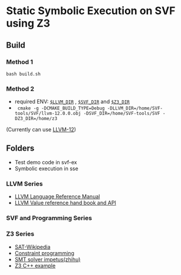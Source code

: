 # Static Symbolic Execution on SVF using Z3
## Build

### Method 1 
` bash build.sh `
### Method 2
- required ENV: [`$LLVM_DIR`](https://releases.llvm.org/download.html) , [`$SVF_DIR`](https://github.com/SVF-tools/SVF) and [`$Z3_DIR`](https://github.com/Z3Prover/z3/releases/tag/z3-4.8.10)
- ` cmake -g -DCMAKE_BUILD_TYPE=Debug -DLLVM_DIR=/home/SVF-tools/SVF/llvm-12.0.0.obj -DSVF_DIR=/home/SVF-tools/SVF -DZ3_DIR=/home/z3`

 (Currently can use [LLVM-12](https://github.com/llvm/llvm-project/releases/tag/llvmorg-12.0.0))

## Folders
- Test demo code in svf-ex
- Symbolic execution in sse


### LLVM Series

- [LLVM Language Reference Manual](https://llvm.org/docs/LangRef.html#abstract)
- [LLVM Value reference hand book and API](https://llvm.org/doxygen/group__LLVMCCoreValueGeneral.html) 


### SVF and Programming Series


### Z3 Series 
- [SAT-Wikipedia](https://en.wikipedia.org/wiki/Satisfiability_modulo_theories)
- [Constraint programming](https://en.wikipedia.org/wiki/Constraint_programming)
- [SMT solver impetus(zhihu)](https://www.zhihu.com/people/rainoftime/posts)
- [Z3 C++ example](https://sat-smt.codes/SAT_SMT_by_example.pdf)










